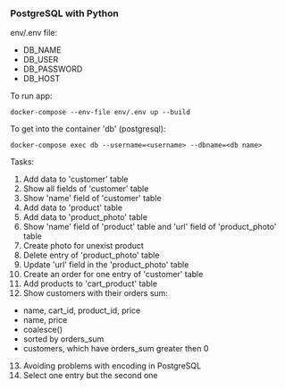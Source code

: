 ### PostgreSQL with Python

env/.env file:
  - DB_NAME
  - DB_USER
  - DB_PASSWORD
  - DB_HOST

To run app:

```
docker-compose --env-file env/.env up --build
```
To get into the container 'db' (postgresql):

```
docker-compose exec db --username=<username> --dbname=<db name>
```

Tasks:
1. Add data to 'customer' table
2. Show all fields of 'customer' table
3. Show 'name' field of 'customer' table
4. Add data to 'product' table
5. Add data to 'product_photo' table
6. Show 'name' field of 'product' table and 'url' field of 'product_photo' table
7. Create photo for unexist product
8. Delete entry of 'product_photo' table
9. Update 'url' field in the 'product_photo' table
10. Create an order for one entry of 'customer' table
11. Add products to 'cart_product' table
12. Show customers with their orders sum:
  - name, cart_id, product_id, price
  - name, price
  - coalesce()
  - sorted by orders_sum
  - customers, which have orders_sum greater then 0
13. Avoiding problems with encoding in PostgreSQL
14. Select one entry but the second one
